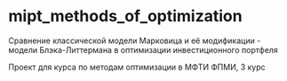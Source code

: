 # mipt_methods_of_optimization
Сравнение классической модели Марковица и её модификации - модели Блэка-Литтермана в оптимизации инвестиционного портфеля

Проект для курса по методам оптимизации в МФТИ ФПМИ, 3 курс

